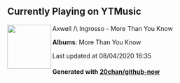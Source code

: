 ## Currently Playing on YTMusic

[<img align="left" width="100" src="https://lh3.googleusercontent.com/mbq-tS0t3I9rS1LrTrQ33nzum9ayxP_KpyH3J24qpKwuYqVe66RtwKA_yfrqku7qkkbmPvCe1VHMvwat">](https://music.youtube.com/channel/UCcucrfDVx-WyEtb8mQIKj0A)

Axwell /\ Ingrosso - More Than You Know

**Albums**: More Than You Know

Last updated at 08/04/2020 16:35

#### Generated with [20chan/github-now](https://github.com/20chan/github-now)


<!--
**20chan/20chan** is a ✨ _special_ ✨ repository because its `README.md` (this file) appears on your GitHub profile.

Here are some ideas to get you started:

- 🔭 I’m currently working on ...
- 🌱 I’m currently learning ...
- 👯 I’m looking to collaborate on ...
- 🤔 I’m looking for help with ...
- 💬 Ask me about ...
- 📫 How to reach me: ...
- 😄 Pronouns: ...
- ⚡ Fun fact: ...
-->
